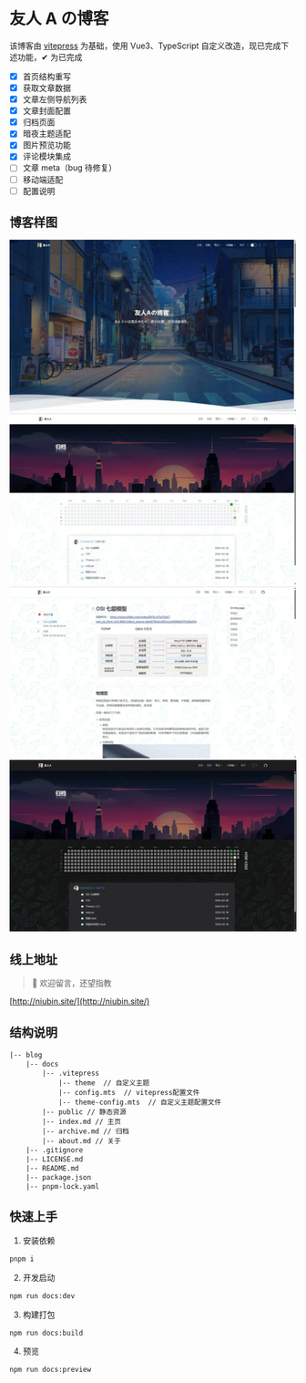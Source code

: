 # 友人 A の博客

该博客由 [vitepress](https://vitepress.dev/zh/) 为基础，使用 Vue3、TypeScript 自定义改造，现已完成下述功能，✔ 为已完成

- [x] 首页结构重写
- [x] 获取文章数据
- [x] 文章左侧导航列表
- [x] 文章封面配置
- [x] 归档页面
- [x] 暗夜主题适配
- [x] 图片预览功能
- [x] 评论模块集成
- [ ] 文章 meta（bug 待修复）
- [ ] 移动端适配
- [ ] 配置说明

## 博客样图

![首页](/image/1.webp)
![归档](/image/2.webp)
![文章](/image/3.webp)
![暗夜](/image/4.webp)

## 线上地址

> 🎉 欢迎留言，还望指教

[http://niubin.site/](http://niubin.site/)

## 结构说明

```
|-- blog
    |-- docs
        |-- .vitepress
            |-- theme  // 自定义主题
            |-- config.mts  // vitepress配置文件
            |-- theme-config.mts  // 自定义主题配置文件
        |-- public // 静态资源
        |-- index.md // 主页
        |-- archive.md // 归档
        |-- about.md // 关于
    |-- .gitignore
    |-- LICENSE.md
    |-- README.md
    |-- package.json
    |-- pnpm-lock.yaml
```

## 快速上手

1. 安装依赖

```bash
pnpm i
```

2. 开发启动

```bash
npm run docs:dev
```

3. 构建打包

```bash
npm run docs:build
```

4. 预览

```bash
npm run docs:preview
```
